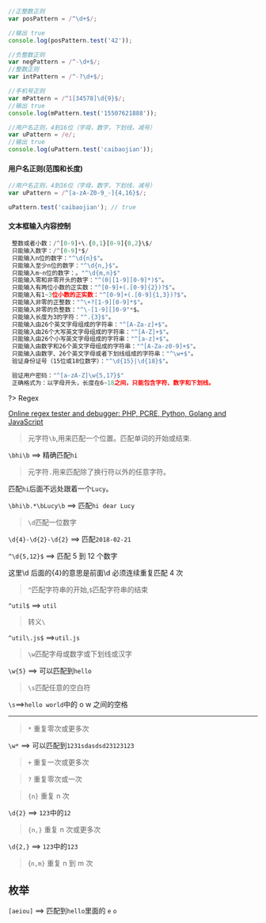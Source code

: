 ```javascript
//正整数正则
var posPattern = /^\d+$/;

//输出 true
console.log(posPattern.test('42'));

//负整数正则
var negPattern = /^-\d+$/;
//整数正则
var intPattern = /^-?\d+$/;

//手机号正则
var mPattern = /^1[34578]\d{9}$/;
//输出 true
console.log(mPattern.test('15507621888'));

//用户名正则，4到16位（字母，数字，下划线，减号）
var uPattern = /e/;
//输出 true
console.log(uPattern.test('caibaojian'));
```

#### 用户名正则(范围和长度)

```javascript
//用户名正则，4到16位（字母，数字，下划线，减号）
var uPattern = /^[a-zA-Z0-9_-]{4,16}$/;

uPattern.test('caibaojian'); // true
```

#### 文本框输入内容控制

```javascript
 整数或者小数：/^[0-9]+\.{0,1}[0-9]{0,2}\$/
 只能输入数字：/^[0-9]*$/
 只能输入n位的数字："^\d{n}$"。
 只能输入至少n位的数字："^\d{n,}$"。
 只能输入m~n位的数字：。"^\d{m,n}$"
 只能输入零和非零开头的数字："^(0|[1-9][0-9]*)$"。
 只能输入有两位小数的正实数："^[0-9]+(.[0-9]{2})?$"。
 只能输入有1~3位小数的正实数："^[0-9]+(.[0-9]{1,3})?$"。
 只能输入非零的正整数："^\+?[1-9][0-9]*$"。
 只能输入非零的负整数："^\-[1-9][]0-9"*$。
 只能输入长度为3的字符："^.{3}$"。
 只能输入由26个英文字母组成的字符串："^[A-Za-z]+$"。
 只能输入由26个大写英文字母组成的字符串："^[A-Z]+$"。
 只能输入由26个小写英文字母组成的字符串："^[a-z]+$"。
 只能输入由数字和26个英文字母组成的字符串："^[A-Za-z0-9]+$"。
 只能输入由数字、26个英文字母或者下划线组成的字符串："^\w+$"。
 验证身份证号（15位或18位数字）："^\d{15}|\d{18}$"。

 验证用户密码："^[a-zA-Z]\w{5,17}$"
 正确格式为：以字母开头，长度在6~18之间，只能包含字符、数字和下划线。
```

?> Regex

<a href="https://regex101.com/">Online regex tester and debugger: PHP, PCRE,
Python, Golang and JavaScript</a>

> 元字符`\b`,用来匹配一个位置。匹配单词的开始或结束.

`\bhi\b` ==> 精确匹配`hi`

> 元字符`.`用来匹配除了换行符以外的任意字符。

匹配`hi`后面不远处跟着一个`Lucy`。

`\bhi\b.*\bLucy\b` ==> 匹配`hi dear Lucy`

> `\d`匹配一位数字

`\d{4}-\d{2}-\d{2}` ==> 匹配`2018-02-21`

`^\d{5,12}$` ==> 匹配 5 到 12 个数字

这里\d 后面的{4}的意思是前面\d 必须连续重复匹配 4 次

> `^`匹配字符串的开始,`$`匹配字符串的结束

`^util$` ==> `util`

> 转义`\`

`^util\.js$` ==>`util.js`

> `\w`匹配字母或数字或下划线或汉字

`\w{5}` ==> 可以匹配到`hello`

> `\s`匹配任意的空白符

`\s`==>`hello world`中的 o w 之间的空格

---

> `*` 重复零次或更多次

`\w*` ==> 可以匹配到`1231sdasdsd23123123`

> `+` 重复一次或更多次

> `?` 重复零次或一次

> `{n}` 重复 n 次

`\d{2}` ==> `123`中的`12`

> `{n,}` 重复 n 次或更多次

`\d{2,}` ==> `123`中的`123`

> {`n,m}` 重复 n 到 m 次

## 枚举

`[aeiou]` ==> 匹配到`hello`里面的 `e` `o`
